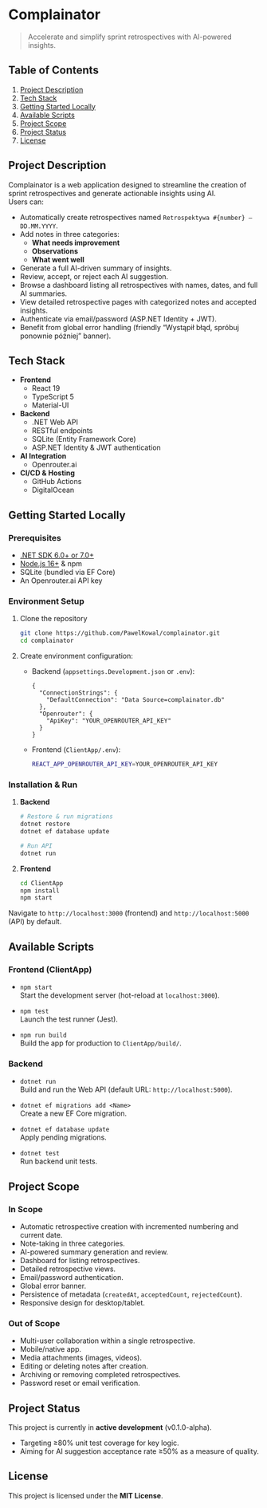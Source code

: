 # Complainator

> Accelerate and simplify sprint retrospectives with AI-powered insights.

## Table of Contents

1. [Project Description](#project-description)
2. [Tech Stack](#tech-stack)
3. [Getting Started Locally](#getting-started-locally)
4. [Available Scripts](#available-scripts)
5. [Project Scope](#project-scope)
6. [Project Status](#project-status)
7. [License](#license)

## Project Description

Complainator is a web application designed to streamline the creation of sprint retrospectives and generate actionable insights using AI.  
Users can:

- Automatically create retrospectives named `Retrospektywa #{number} – DD.MM.YYYY`.
- Add notes in three categories:
  - **What needs improvement**
  - **Observations**
  - **What went well**
- Generate a full AI-driven summary of insights.
- Review, accept, or reject each AI suggestion.
- Browse a dashboard listing all retrospectives with names, dates, and full AI summaries.
- View detailed retrospective pages with categorized notes and accepted insights.
- Authenticate via email/password (ASP.NET Identity + JWT).
- Benefit from global error handling (friendly “Wystąpił błąd, spróbuj ponownie później” banner).

## Tech Stack

- **Frontend**
  - React 19
  - TypeScript 5
  - Material-UI
- **Backend**
  - .NET Web API
  - RESTful endpoints
  - SQLite (Entity Framework Core)
  - ASP.NET Identity & JWT authentication
- **AI Integration**
  - Openrouter.ai
- **CI/CD & Hosting**
  - GitHub Actions
  - DigitalOcean

## Getting Started Locally

### Prerequisites

- [.NET SDK 6.0+ or 7.0+](https://dotnet.microsoft.com/download)
- [Node.js 16+](https://nodejs.org/) & npm
- SQLite (bundled via EF Core)
- An Openrouter.ai API key

### Environment Setup

1. Clone the repository
   ```bash
   git clone https://github.com/PawelKowal/complainator.git
   cd complainator
   ```
2. Create environment configuration:

   - Backend (`appsettings.Development.json` or `.env`):
     ```jsonc
     {
       "ConnectionStrings": {
         "DefaultConnection": "Data Source=complainator.db"
       },
       "Openrouter": {
         "ApiKey": "YOUR_OPENROUTER_API_KEY"
       }
     }
     ```
   - Frontend (`ClientApp/.env`):
     ```bash
     REACT_APP_OPENROUTER_API_KEY=YOUR_OPENROUTER_API_KEY
     ```

### Installation & Run

1. **Backend**

   ```bash
   # Restore & run migrations
   dotnet restore
   dotnet ef database update

   # Run API
   dotnet run
   ```

2. **Frontend**
   ```bash
   cd ClientApp
   npm install
   npm start
   ```

Navigate to `http://localhost:3000` (frontend) and `http://localhost:5000` (API) by default.

## Available Scripts

### Frontend (ClientApp)

- `npm start`  
  Start the development server (hot-reload at `localhost:3000`).

- `npm test`  
  Launch the test runner (Jest).

- `npm run build`  
  Build the app for production to `ClientApp/build/`.

### Backend

- `dotnet run`  
  Build and run the Web API (default URL: `http://localhost:5000`).

- `dotnet ef migrations add <Name>`  
  Create a new EF Core migration.

- `dotnet ef database update`  
  Apply pending migrations.

- `dotnet test`  
  Run backend unit tests.

## Project Scope

### In Scope

- Automatic retrospective creation with incremented numbering and current date.
- Note-taking in three categories.
- AI-powered summary generation and review.
- Dashboard for listing retrospectives.
- Detailed retrospective views.
- Email/password authentication.
- Global error banner.
- Persistence of metadata (`createdAt`, `acceptedCount`, `rejectedCount`).
- Responsive design for desktop/tablet.

### Out of Scope

- Multi-user collaboration within a single retrospective.
- Mobile/native app.
- Media attachments (images, videos).
- Editing or deleting notes after creation.
- Archiving or removing completed retrospectives.
- Password reset or email verification.

## Project Status

This project is currently in **active development** (v0.1.0-alpha).

- Targeting ≥80% unit test coverage for key logic.
- Aiming for AI suggestion acceptance rate ≥50% as a measure of quality.

## License

This project is licensed under the **MIT License**.

